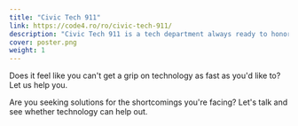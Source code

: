 ```yaml
---
title: "Civic Tech 911"
link: https://code4.ro/ro/civic-tech-911/
description: "Civic Tech 911 is a tech department always ready to honor any request for help."
cover: poster.png
weight: 1
---
```

Does it feel like you can't get a grip on technology as fast as you'd like to? Let us help you.

Are you seeking solutions for the shortcomings you're facing? Let's talk and see whether technology can help out.